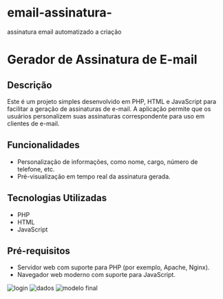 # email-assinatura-
assinatura email automatizado a criação

# Gerador de Assinatura de E-mail

## Descrição

Este é um projeto simples desenvolvido em PHP, HTML e JavaScript para facilitar a geração de assinaturas de e-mail. A aplicação permite que os usuários personalizem suas assinaturas correspondente para uso em clientes de e-mail.

## Funcionalidades

- Personalização de informações, como nome, cargo, número de telefone, etc.
- Pré-visualização em tempo real da assinatura gerada.

## Tecnologias Utilizadas

- PHP
- HTML
- JavaScript

## Pré-requisitos

- Servidor web com suporte para PHP (por exemplo, Apache, Nginx).
- Navegador web moderno com suporte para JavaScript.

![login](https://github.com/DanielpRibeiro/email-assinatura-/assets/78006439/092603b7-3d03-40b2-907b-128c1c0c6300)
![dados](https://github.com/DanielpRibeiro/email-assinatura-/assets/78006439/b0b1b0a4-9e02-4540-b05a-25fd3fd5c1cc)
![modelo final](https://github.com/DanielpRibeiro/email-assinatura-/assets/78006439/aabba668-378c-4257-bc5d-9b4e97427776)
